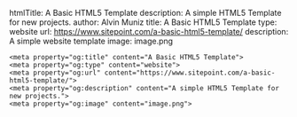 htmlTitle: A Basic HTML5 Template
description:    A simple HTML5 Template for new projects.
author: Alvin Muniz
title: A Basic HTML5 Template
type: website
url: https://www.sitepoint.com/a-basic-html5-template/
description: A simple website template
image: image.png

    <meta property="og:title" content="A Basic HTML5 Template">
    <meta property="og:type" content="website">
    <meta property="og:url" content="https://www.sitepoint.com/a-basic-html5-template/">
    <meta property="og:description" content="A simple HTML5 Template for new projects.">
    <meta property="og:image" content="image.png">
